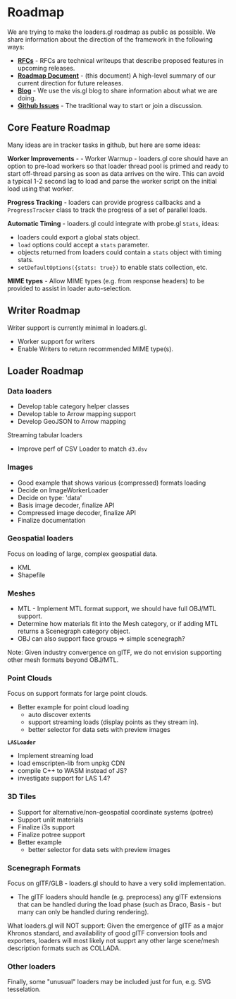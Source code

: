 # Roadmap

We are trying to make the loaders.gl roadmap as public as possible. We share information about the direction of the framework in the following ways:

- **[RFCs](https://github.com/uber-web/loaders.gl/tree/master/dev-docs/RFCs)** - RFCs are technical writeups that describe proposed features in upcoming releases.
- **[Roadmap Document](https://github.com/uber-web/loaders.gl/tree/master/docs/overview/roadmap)** - (this document) A high-level summary of our current direction for future releases.
- **[Blog](https://medium.com/@vis.gl)** - We use the vis.gl blog to share information about what we are doing.
- **[Github Issues](https://github.com/uber-web/loaders.gl/issues)** - The traditional way to start or join a discussion.

## Core Feature Roadmap

Many ideas are in tracker tasks in github, but here are some ideas:

**Worker Improvements** - - Worker Warmup - loaders.gl core should have an option to pre-load workers so that loader thread pool is primed and ready to start off-thread parsing as soon as data arrives on the wire. This can avoid a typical 1-2 second lag to load and parse the worker script on the initial load using that worker.

**Progress Tracking** - loaders can provide progress callbacks and a `ProgressTracker` class to track the progress of a set of parallel loads.

**Automatic Timing** - loaders.gl could integrate with probe.gl `Stats`, ideas:

- loaders could export a global stats object.
- `load` options could accept a `stats` parameter.
- objects returned from loaders could contain a `stats` object with timing stats.
- `setDefaultOptions({stats: true})` to enable stats collection, etc.

**MIME types** - Allow MIME types (e.g. from response headers) to be provided to assist in loader auto-selection.

## Writer Roadmap

Writer support is currently minimal in loaders.gl.

- Worker support for writers
- Enable Writers to return recommended MIME type(s).

## Loader Roadmap

### Data loaders

- Develop table category helper classes
- Develop table to Arrow mapping support
- Develop GeoJSON to Arrow mapping

Streaming tabular loaders

- Improve perf of CSV Loader to match `d3.dsv`

### Images

- Good example that shows various (compressed) formats loading
- Decide on ImageWorkerLoader
- Decide on type: 'data'
- Basis image decoder, finalize API
- Compressed image decoder, finalize API
- Finalize documentation

### Geospatial loaders

Focus on loading of large, complex geospatial data.

- KML
- Shapefile

### Meshes

- MTL - Implement MTL format support, we should have full OBJ/MTL support.
- Determine how materials fit into the Mesh category, or if adding MTL returns a Scenegraph category object.
- OBJ can also support face groups => simple scenegraph?

Note: Given industry convergence on glTF, we do not envision supporting other mesh formats beyond OBJ/MTL.

### Point Clouds

Focus on support formats for large point clouds.

- Better example for point cloud loading
  - auto discover extents
  - support streaming loads (display points as they stream in).
  - better selector for data sets with preview images

**`LASLoader`**

- Implement streaming load
- load emscripten-lib from unpkg CDN
- compile C++ to WASM instead of JS?
- investigate support for LAS 1.4?

### 3D Tiles

- Support for alternative/non-geospatial coordinate systems (potree)
- Support unlit materials
- Finalize i3s support
- Finalize potree support
- Better example
  - better selector for data sets with preview images

### Scenegraph Formats

Focus on glTF/GLB - loaders.gl should to have a very solid implementation.

- The glTF loaders should handle (e.g. preprocess) any glTF extensions that can be handled during the load phase (such as Draco, Basis - but many can only be handled during rendering).

What loaders.gl will NOT support: Given the emergence of glTF as a major Khronos standard, and availability of good glTF conversion tools and exporters, loaders will most likely not supprt any other large scene/mesh description formats such as COLLADA.

### Other loaders

Finally, some "unusual" loaders may be included just for fun, e.g. SVG tesselation.
